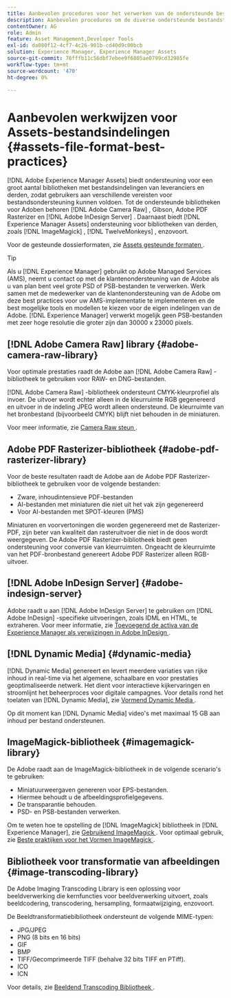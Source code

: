 ```yaml
---
title: Aanbevolen procedures voor het verwerken van de ondersteunde bestandsindelingen
description: Aanbevolen procedures om de diverse ondersteunde bestandstypen te verwerken met  [!DNL Experience Manager Assets] .
contentOwner: AG
role: Admin
feature: Asset Management,Developer Tools
exl-id: da080f12-4cf7-4c26-901b-cd40d9c00bcb
solution: Experience Manager, Experience Manager Assets
source-git-commit: 76fffb11c56dbf7ebee9f6805ae0799cd32985fe
workflow-type: tm+mt
source-wordcount: '470'
ht-degree: 0%

---
```


# Aanbevolen werkwijzen voor Assets-bestandsindelingen {#assets-file-format-best-practices}

[!DNL Adobe Experience Manager Assets] biedt ondersteuning voor een groot aantal bibliotheken met bestandsindelingen van leveranciers en derden, zodat gebruikers aan verschillende vereisten voor bestandsondersteuning kunnen voldoen. Tot de ondersteunde bibliotheken voor Adoben behoren [!DNL Adobe Camera Raw] , Gibson, Adobe PDF Rasterizer en [!DNL Adobe InDesign Server] . Daarnaast biedt [!DNL Experience Manager Assets] ondersteuning voor bibliotheken van derden, zoals [!DNL ImageMagick] , [!DNL TwelveMonkeys] , enzovoort.

Voor de gesteunde dossierformaten, zie [ Assets gesteunde formaten ](/help/assets/assets-formats.md).

>[!TIP]
>
>Als u [!DNL Experience Manager] gebruikt op Adobe Managed Services (AMS), neemt u contact op met de klantenondersteuning van de Adobe als u van plan bent veel grote PSD of PSB-bestanden te verwerken. Werk samen met de medewerker van de klantenondersteuning van de Adobe om deze best practices voor uw AMS-implementatie te implementeren en de best mogelijke tools en modellen te kiezen voor de eigen indelingen van de Adobe. [!DNL Experience Manager] verwerkt mogelijk geen PSB-bestanden met zeer hoge resolutie die groter zijn dan 30000 x 23000 pixels.

## [!DNL Adobe Camera Raw] library {#adobe-camera-raw-library}

Voor optimale prestaties raadt de Adobe aan [!DNL Adobe Camera Raw] -bibliotheek te gebruiken voor RAW- en DNG-bestanden.

[!DNL Adobe Camera Raw] -bibliotheek ondersteunt CMYK-kleurprofiel als invoer. De uitvoer wordt echter alleen in de kleurruimte RGB gegenereerd en uitvoer in de indeling JPEG wordt alleen ondersteund. De kleurruimte van het bronbestand (bijvoorbeeld CMYK) blijft niet behouden in de miniaturen.

Voor meer informatie, zie [ Camera Raw steun ](/help/assets/camera-raw.md).

## Adobe PDF Rasterizer-bibliotheek {#adobe-pdf-rasterizer-library}

Voor de beste resultaten raadt de Adobe aan de Adobe PDF Rasterizer-bibliotheek te gebruiken voor de volgende bestanden:

* Zware, inhoudintensieve PDF-bestanden
* AI-bestanden met miniaturen die niet uit het vak zijn gegenereerd
* Voor AI-bestanden met SPOT-kleuren (PMS)

Miniaturen en voorvertoningen die worden gegenereerd met de Rasterizer-PDF, zijn beter van kwaliteit dan rasteruitvoer die niet in de doos wordt weergegeven. De Adobe PDF Rasterizer-bibliotheek biedt geen ondersteuning voor conversie van kleurruimten. Ongeacht de kleurruimte van het PDF-bronbestand genereert Adobe PDF Rasterizer alleen RGB-uitvoer.

## [!DNL Adobe InDesign Server] {#adobe-indesign-server}

Adobe raadt u aan [!DNL Adobe InDesign Server] te gebruiken om [!DNL Adobe InDesign] -specifieke uitvoeringen, zoals IDML en HTML, te extraheren. Voor meer informatie, zie [ Toevoegend de activa van de Experience Manager als verwijzingen in Adobe InDesign ](/help/assets/managing-linked-subassets.md#refai).

## [!DNL Dynamic Media] {#dynamic-media}

[!DNL Dynamic Media] genereert en levert meerdere variaties van rijke inhoud in real-time via het algemene, schaalbare en voor prestaties geoptimaliseerde netwerk. Het dient voor interactieve kijkervaringen en stroomlijnt het beheerproces voor digitale campagnes. Voor details rond het toelaten van [!DNL Dynamic Media], zie [ Vormend Dynamic Media ](/help/assets/config-dynamic.md).

Op dit moment kan [!DNL Dynamic Media] video&#39;s met maximaal 15 GB aan inhoud per bestand ondersteunen.

## ImageMagick-bibliotheek {#imagemagick-library}

De Adobe raadt aan de ImageMagick-bibliotheek in de volgende scenario&#39;s te gebruiken:

* Miniatuurweergaven genereren voor EPS-bestanden.
* Hiermee behoudt u de afbeeldingsprofielgegevens.
* De transparantie behouden.
* PSD- en PSB-bestanden verwerken.

Om te weten hoe te opstelling de [!DNL ImageMagick] bibliotheek in [!DNL Experience Manager], zie [ Gebruikend ImageMagick ](/help/assets/media-handlers.md#an-example-using-imagemagick). Voor optimaal gebruik, zie [ Beste praktijken voor het Vormen ImageMagick ](/help/assets/best-practices-for-imagemagick.md).

## Bibliotheek voor transformatie van afbeeldingen {#image-transcoding-library}

De Adobe Imaging Transcoding Library is een oplossing voor beeldverwerking die kernfuncties voor beeldverwerking uitvoert, zoals beeldcodering, transcodering, hersampling, formaatwijziging, enzovoort.

De Beeldtransformatiebibliotheek ondersteunt de volgende MIME-typen:

* JPG/JPEG
* PNG (8 bits en 16 bits)
* GIF
* BMP
* TIFF/Gecomprimeerde TIFF (behalve 32 bits TIFF en PTiff).
* ICO
* ICN

Voor details, zie [ Beeldend Transcoding Bibliotheek ](/help/assets/imaging-transcoding-library.md).
